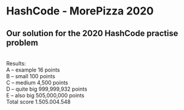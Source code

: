 # HashCode - MorePizza 2020 
Our solution for the 2020 HashCode practise problem
<br>
---
<br>
Results:
<br>
A – example 16 points
<br>
B – small 100 points
<br>
C – medium 4,500 points
<br>
D – quite big 999,999,932 points
<br>
E – also big 505,000,000 points
<br>
Total score 1.505.004.548

